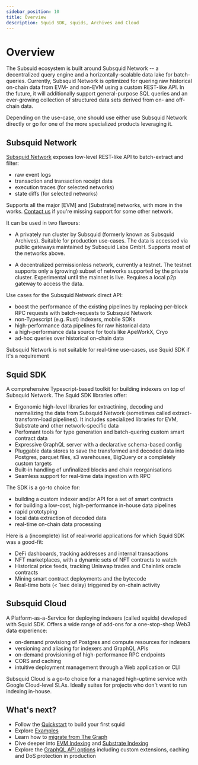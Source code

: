 ```yaml
---
sidebar_position: 10
title: Overview
description: Squid SDK, squids, Archives and Cloud
---
```


# Overview

[//]: # (!!!! illustrations need updating)

The Subsuid ecosystem is built around Subsquid Network -- a decentralized query engine and a horizontally-scalable data lake for batch-queries. Currently, Subsquid Network is optimized for quering raw historical on-chain data from EVM- and non-EVM using a custom REST-like API. In the future, it will additionally support general-purpose SQL queries and an ever-growing collection of structured data sets derived from on- and off- chain data.

Depending on the use-case, one should use either use Subsquid Network directly or go for one of the more specialized products leveraging it. 

## Subsquid Network

[Subsquid Network](/subsquid-network/public) exposes low-level REST-like API to batch-extract and filter:
- raw event logs
- transaction and transaction receipt data
- execution traces (for selected networks)
- state diffs (for selected networks)

Supports all the major [EVM] and [Substrate] networks, with more in the works. [Contact us](https://t.me/HydraDevs) if you're missing support for some other network.

It can be used in two flavours:

- A privately run cluster by Subsquid (formerly known as Subsquid Archives). Suitable for production use-cases. The data is accessed via public gateways maintained by Subsquid Labs GmbH. Supports most of the networks above.

- A decentralized permissionless network, currently a testnet. The testnet supports only a (growing) subset of networks supported by the private cluster. Experimental until the mainnet is live. Requires a local p2p gateway to access the data. 

Use cases for the Subsquid Network direct API:
- boost the performance of the existing pipelines by replacing per-block RPC requests with batch-requests to Subsquid Network
- non-Typescript (e.g. Rust) indexers, mobile SDKs
- high-performance data pipelines for raw historical data
- a high-performance data source for tools like ApeWorkX, Cryo
- ad-hoc queries over historical on-chain data

Subsquid Network is not suitable for real-time use-cases, use Squid SDK if it's a requirement

## Squid SDK

A comprehensive Typescript-based toolkit for building indexers on top of Subsquid Network. The Squid SDK libraries offer:
- Ergonomic high-level libraries for extractining, decoding and normalizing the data from Subsquid Network (sometimes called extract-transform-load pipelines). It includes specialized libraries for EVM, Substrate and other network-specific data
- Perfomant tools for type generation and batch-quering custom smart contract data 
- Expressive GraphQL server with a declarative schema-based config
- Pluggable data stores to save the transformed and decoded data into Postgres, parquet files, s3 warehouses, BigQuery or a completely custom targets
- Built-in handling of unfinalized blocks and chain reorganisations
- Seamless support for real-time data ingestion with RPC

The SDK is a go-to choice for:
- building a custom indexer and/or API for a set of smart contracts
- for building a low-cost, high-performance in-house data pipelines 
- rapid prototyping
- local data extraction of decoded data
- real-time on-chain data processing

Here is a (incomplete) list of real-world applications for which Squid SDK was a good-fit:
- DeFi dashboards, tracking addresses and internal transactions
- NFT marketplaces, with a dynamic sets of NFT contracts to watch
- Historical price feeds, tracking Uniswap trades and Chainlink oracle contracts
- Mining smart contract deployments and the bytecode
- Real-time bots (< 1sec delay) triggered by on-chain activity

## Subsquid Cloud

A Platform-as-a-Service for deploying indexers (called squids) developed with Squid SDK. Offers a wide range of add-ons for a one-stop-shop Web3 data experience:
- on-demand provisiong of Postgres and compute resources for indexers
- versioning and aliasing for indexers and GraphQL APIs
- on-demand provisioning of high-performance RPC endpoints
- CORS and caching
- intuitive deployment management through a Web application or CLI

Subsquid Cloud is a go-to choice for a managed high-uptime service with Google Cloud-level SLAs. Ideally suites for projects who don't want to run indexing in-house.

## What's next?

- Follow the [Quickstart](/sdk/squid-development) to build your first squid
- Explore [Examples](/sdk/examples)
- Learn how to [migrate from The Graph](/sdk/resources/migrate/migrate-subgraph)
- Dive deeper into [EVM Indexing](/sdk) and [Substrate Indexing](/sdk)
- Explore the [GraphQL API options](/sdk/reference/graphql-server) including custom extensions, caching and DoS protection in production
